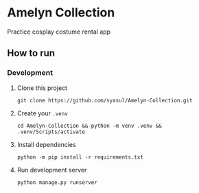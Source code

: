 # Amelyn Collection 
Practice cosplay costume rental app

## How to run
### Development
1. Clone this project
    ```
    git clone https://github.com/syasul/Amelyn-Collection.git
    ```
2. Create your `.venv`
    ```
    cd Amelyn-Collection && python -m venv .venv && .venv/Scripts/activate 
    ```
3. Install dependencies
    ```
    python -m pip install -r requirements.txt
    ```
4. Run development server
    ```
    python manage.py runserver
    ```